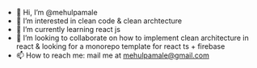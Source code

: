 - 👋 Hi, I’m @mehulpamale
- 👀 I’m interested in clean code & clean archtecture
- 🌱 I’m currently learning react js
- 💞️ I’m looking to collaborate on how to implement clean architecture in react & looking for a monorepo template for react ts + firebase
- 📫 How to reach me: mail me at mehulpamale@gmail.com

<!---
mehulpamale/mehulpamale is a ✨ special ✨ repository because its `README.md` (this file) appears on your GitHub profile.
You can click the Preview link to take a look at your changes.
--->
